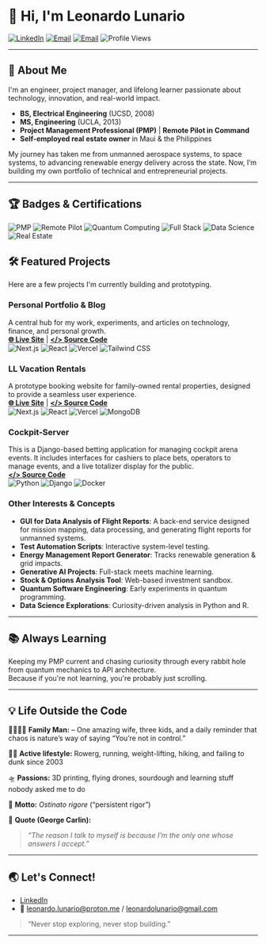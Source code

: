 # 👋 Hi, I'm Leonardo Lunario

[![LinkedIn](https://img.shields.io/badge/LinkedIn-blue?logo=linkedin&logoColor=white)](https://www.linkedin.com/in/leonardolunario)
[![Email](https://img.shields.io/badge/email-leonardo.lunario@proton.me-green?logo=gmail&logoColor=white)](mailto:leonardo.lunario@proton.me)
[![Email](https://img.shields.io/badge/email-leonardolunario@gmail.com-green?logo=gmail&logoColor=white)](mailto:leonardolunario@gmail.com)
![Profile Views](https://komarev.com/ghpvc/?username=lvlunario&color=blue)


---

## 🚀 About Me

I'm an engineer, project manager, and lifelong learner passionate about technology, innovation, and real-world impact.  
- **BS, Electrical Engineering** (UCSD, 2008)  
- **MS, Engineering** (UCLA, 2013)  
- **Project Management Professional (PMP)** | **Remote Pilot in Command**  
- **Self-employed real estate owner** in Maui & the Philippines  

My journey has taken me from unmanned aerospace systems, to space systems, to advancing renewable energy delivery across the state. Now, I’m building my own portfolio of technical and entrepreneurial projects.

---

## 🏆 Badges & Certifications

![PMP](https://img.shields.io/badge/Certification-PMP-blue)
![Remote Pilot](https://img.shields.io/badge/Remote%20Pilot%20in%20Command-FCC-yellow)
![Quantum Computing](https://img.shields.io/badge/Learning-Quantum%20Software%20Engineering-purple)
![Full Stack](https://img.shields.io/badge/Full%20Stack-Developer-informational)
![Data Science](https://img.shields.io/badge/Data%20Science-Explorer-brightgreen)
![Real Estate](https://img.shields.io/badge/Real%20Estate-Owner-lightgrey)

## 🛠️ Featured Projects

Here are a few projects I'm currently building and prototyping.

### Personal Portfolio & Blog
A central hub for my work, experiments, and articles on technology, finance, and personal growth.
<br />
[**🌐 Live Site**](https://leonardolunario.vercel.app/) | [**</> Source Code**](https://github.com/lvlunario/personal-portfolio)
<br />
![Next.js](https://img.shields.io/badge/Next.js-000000?logo=nextdotjs&logoColor=white)
![React](https://img.shields.io/badge/React-61DAFB?logo=react&logoColor=black)
![Vercel](https://img.shields.io/badge/Vercel-000000?logo=vercel&logoColor=white)
![Tailwind CSS](https://img.shields.io/badge/Tailwind_CSS-38B2AC?logo=tailwind-css&logoColor=white)

### LL Vacation Rentals
A prototype booking website for family-owned rental properties, designed to provide a seamless user experience.
<br />
[**🌐 Live Site**](https://llvacationrental.vercel.app/) | [**</> Source Code**](https://github.com/lvlunario/my-rental-website)
<br />
![Next.js](https://img.shields.io/badge/Next.js-000000?logo=nextdotjs&logoColor=white)
![React](https://img.shields.io/badge/React-61DAFB?logo=react&logoColor=black)
![Vercel](https://img.shields.io/badge/Vercel-000000?logo=vercel&logoColor=white)
![MongoDB](https://img.shields.io/badge/MongoDB-47A248?logo=mongodb&logoColor=white)

### Cockpit-Server
This is a Django-based betting application for managing cockpit arena events. It includes interfaces for cashiers to place bets, operators to manage events, and a live totalizer display for the public.
<br />
[**</> Source Code**](https://github.com/lvlunario/cockpit-server)
<br />
![Python](https://img.shields.io/badge/Python-3776AB?logo=python&logoColor=white)
![Django](https://img.shields.io/badge/Django-092E20?logo=django&logoColor=white)
![Docker](https://img.shields.io/badge/Docker-2496ED?logo=docker&logoColor=white)

### Other Interests & Concepts
- **GUI for Data Analysis of Flight Reports**: A back-end service designed for mission mapping, data processing, and generating flight reports for unmanned systems.
- **Test Automation Scripts**: Interactive system-level testing.
- **Energy Management Report Generator**: Tracks renewable generation & grid impacts.
- **Generative AI Projects**: Full-stack meets machine learning.
- **Stock & Options Analysis Tool**: Web-based investment sandbox.
- **Quantum Software Engineering**: Early experiments in quantum programming.
- **Data Science Explorations**: Curiosity-driven analysis in Python and R.

---


## 📚 Always Learning

Keeping my PMP current and chasing curiosity through every rabbit hole from quantum mechanics to API architecture.  
Because if you're not learning, you're probably just scrolling.

---

## 💡 Life Outside the Code

👨‍👩‍👧‍👦 **Family Man:** – One amazing wife, three kids, and a daily reminder that chaos is nature’s way of saying “You’re not in control.” 

🏃‍♂️ **Active lifestyle:** Rowerg, running, weight-lifting, hiking, and failing to dunk since 2003

🛸 **Passions:** 3D printing, flying drones, sourdough and learning stuff nobody asked me to do

🧠 **Motto:** _Ostinato rigore_ (“persistent rigor”)  

🎤 **Quote (George Carlin):** 
> *“The reason I talk to myself is because I’m the only one whose answers I accept.”*

---

## 🌏 Let's Connect!

- [LinkedIn](https://www.linkedin.com/in/leonardolunario)
- 📧 [leonardo.lunario@proton.me](mailto:leonardo.lunario@proton.me) / [leonardolunario@gmail.com](mailto:leonardolunario@gmail.com)


> “Never stop exploring, never stop building.”

---
